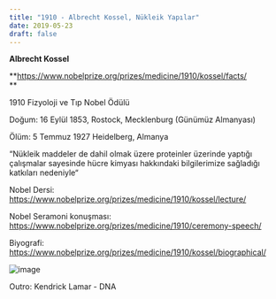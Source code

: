 ```yaml
---
title: "1910 - Albrecht Kossel, Nükleik Yapılar"
date: 2019-05-23
draft: false
---
```


**Albrecht Kossel**

**<https://www.nobelprize.org/prizes/medicine/1910/kossel/facts/>  
**

1910 Fizyoloji ve Tıp Nobel Ödülü

Doğum: 16 Eylül 1853, Rostock, Mecklenburg (Günümüz Almanyası)

Ölüm: 5 Temmuz 1927 Heidelberg, Almanya

“Nükleik maddeler de dahil olmak üzere proteinler üzerinde yaptığı çalışmalar sayesinde hücre kimyası hakkındaki bilgilerimize sağladığı katkıları nedeniyle“

Nobel Dersi: <https://www.nobelprize.org/prizes/medicine/1910/kossel/lecture/>

Nobel Seramoni konuşması: <https://www.nobelprize.org/prizes/medicine/1910/ceremony-speech/>

Biyografi: <https://www.nobelprize.org/prizes/medicine/1910/kossel/biographical/>

![image](https://64.media.tumblr.com/aed991c42673ab0db003354c834d343a/tumblr_inline_pry9749EKg1wz3wgt_1280.png)

Outro: Kendrick Lamar - DNA